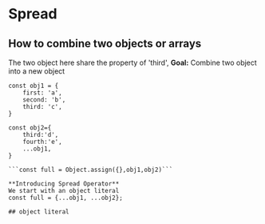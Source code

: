 # Spread

## How to combine two objects or arrays
The two object here share the property of 'third', 
**Goal:** Combine two object into a new object 
```
const obj1 = {
    first: 'a',
    second: 'b',
    third: 'c',
}

const obj2={
    third:'d',
    fourth:'e',
    ...obj1,
}

```const full = Object.assign({},obj1,obj2)```

**Introducing Spread Operator**
We start with an object literal
const full = {...obj1, ...obj2};

## object literal
